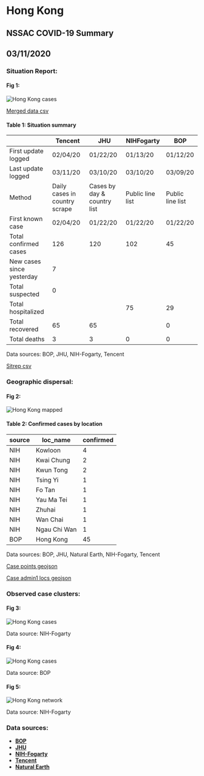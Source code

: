 # Hong Kong
## NSSAC COVID-19 Summary
## 03/11/2020



### Situation Report:
#### Fig 1:
![Hong Kong cases](../merged_histories/Hong_Kong_merged_histories.png)

[Merged data csv](https://github.com/SchlittDataSci/SchlittDataSci.github.io/blob/master/data/tables/Hong_Kong_merged_daily.csv)

#### Table 1: Situation summary


|                           | Tencent                       | JHU                         | NIHFogarty       | BOP              |
|---------------------------|-------------------------------|-----------------------------|------------------|------------------|
| First update logged       | 02/04/20                      | 01/22/20                    | 01/13/20         | 01/12/20         |
| Last update logged        | 03/11/20                      | 03/10/20                    | 03/10/20         | 03/09/20         |
| Method                    | Daily cases in country scrape | Cases by day & country list | Public line list | Public line list |
| First known case          | 02/04/20                      | 01/22/20                    | 01/22/20         | 01/22/20         |
| Total confirmed cases     | 126                           | 120                         | 102              | 45               |
| New cases since yesterday | 7                             |                             |                  |                  |
| Total suspected           | 0                             |                             |                  |                  |
| Total hospitalized        |                               |                             | 75               | 29               |
| Total recovered           | 65                            | 65                          |                  | 0                |
| Total deaths              | 3                             | 3                           | 0                | 0                |

Data sources: BOP, JHU, NIH-Fogarty, Tencent


[Sitrep csv](https://github.com/SchlittDataSci/SchlittDataSci.github.io/blob/master/data/tables/Hong_Kong_sitrep.csv)

### Geographic dispersal:
#### Fig 2:
![Hong Kong mapped](../case_locs/Hong_Kong_case_locs.png)

#### Table 2: Confirmed cases by location


| source   | loc_name     |   confirmed |
|----------|--------------|-------------|
| NIH      | Kowloon      |           4 |
| NIH      | Kwai Chung   |           2 |
| NIH      | Kwun Tong    |           2 |
| NIH      | Tsing Yi     |           1 |
| NIH      | Fo Tan       |           1 |
| NIH      | Yau Ma Tei   |           1 |
| NIH      | Zhuhai       |           1 |
| NIH      | Wan Chai     |           1 |
| NIH      | Ngau Chi Wan |           1 |
| BOP      | Hong Kong    |          45 |

Data sources: BOP, JHU, Natural Earth, NIH-Fogarty, Tencent


[Case points geojson](https://github.com/SchlittDataSci/SchlittDataSci.github.io/blob/master/data/shapes/Hong_Kong_case_locs.geojson)

[Case admin1 locs geojson](https://github.com/SchlittDataSci/SchlittDataSci.github.io/blob/master/data/shapes/Hong_Kong_admin1_locs.geojson)

### Observed case clusters:
#### Fig 3:
![Hong Kong cases](../cluster_analysis/Hong_Kong_imported_cases_NIHFogarty.png)



Data source: NIH-Fogarty


#### Fig 4:
![Hong Kong cases](../cluster_analysis/Hong_Kong_imported_cases_BOP.png)



Data source: BOP


#### Fig 5:
![Hong Kong network](../autochthonous_networks/Hong_Kong_network.png)



Data source: NIH-Fogarty


### Data sources:
* **[BOP](https://github.com/beoutbreakprepared/nCoV2019)**
* **[JHU](https://github.com/CSSEGISandData/COVID-19)** 
* **[NIH-Fogarty](https://docs.google.com/spreadsheets/d/1jS24DjSPVWa4iuxuD4OAXrE3QeI8c9BC1hSlqr-NMiU/edit#gid=1187587451)** 
* **[Tencent](https://news.qq.com/zt2020/page/feiyan.htm)**
* **[Natural Earth](https://www.naturalearthdata.com/forums/forum/natural-earth-map-data/cultural-vectors/admin-1-states-provinces-and-their-boundaries/)**

<!-- Global site tag (gtag.js) - Google Analytics -->
<script async src="https://www.googletagmanager.com/gtag/js?id=UA-158816269-1"></script>
<script>
  window.dataLayer = window.dataLayer || [];
  function gtag(){dataLayer.push(arguments);}
  gtag('js', new Date());

  gtag('config', 'UA-158816269-1');
</script>